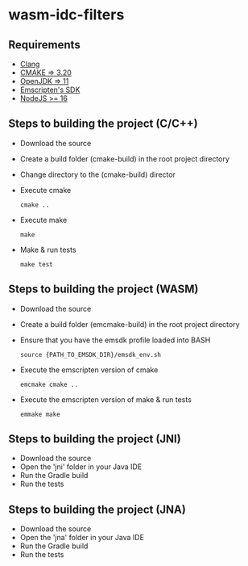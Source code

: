 # wasm-idc-filters

## Requirements

* [Clang](https://clang.llvm.org/)
* [CMAKE => 3.20](https://cmake.org/)
* [OpenJDK => 11](https://adoptopenjdk.net/)
* [Emscripten's SDK](https://emscripten.org/docs/getting_started/downloads.html)
* [NodeJS >= 16](https://nodejs.org/en/)

## Steps to building the project (C/C++)

* Download the source
* Create a build folder (cmake-build) in the root project directory
* Change directory to the (cmake-build) director
* Execute cmake

  `cmake ..`
* Execute make

  `make`
* Make & run tests

  `make test`

## Steps to building the project (WASM)

* Download the source
* Create a build folder (emcmake-build) in the root project directory
* Ensure that you have the emsdk profile loaded into BASH
  
  `source {PATH_TO_EMSDK_DIR}/emsdk_env.sh`
* Execute the emscripten version of cmake

    `emcmake cmake ..`
* Execute the emscripten version of make & run tests

    `emmake make`

## Steps to building the project (JNI)

* Download the source
* Open the 'jni' folder in your Java IDE
* Run the Gradle build
* Run the tests

## Steps to building the project (JNA)

* Download the source
* Open the 'jna' folder in your Java IDE
* Run the Gradle build
* Run the tests